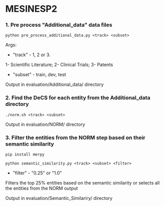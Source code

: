 # MESINESP2

### 1. Pre process "Additional_data" data files
```
python pre_process_additional_data.py <track> <subset>
```
Args:
- "track" - 1, 2 or 3.

1- Scientific Literature; 2- Clinical Trials; 3- Patents

- "subset" - train, dev, test

Output in evaluation/Additional_data/ directory

### 2. Find the DeCS for each entity from the Additional_data directory
```
./norm.sh <track> <subset>
```
Output in evaluation/NORM/ directory

### 3. Filter the entities from the NORM step based on their semantic similarity
```
pip install merpy
```

```
python semantic_similarity.py <track> <subset> <filter>
```
- "filter" - "0.25" or "1.0"

Filters the top 25% entities based on the semantic similarity or selects all the entities from the NORM output

Output in evaluation/Semantic_Similariry/ directory
